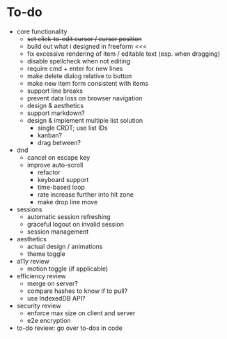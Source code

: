 # To-do

- core functionality
  - ~~set click-to-edit cursor / cursor position~~
  - build out what i designed in freeform <<<
  - fix excessive rendering of item / editable text (esp. when dragging)
  - disable spellcheck when not editing
  - require cmd + enter for new lines
  - make delete dialog relative to button
  - make new item form consistent with items
  - support line breaks
  - prevent data loss on browser navigation
  - design & aesthetics
  - support markdown?
  - design & implement multiple list solution
    - single CRDT; use list IDs
    - kanban?
    - drag between?
- dnd
  - cancel on escape key
  - improve auto-scroll
    - refactor
    - keyboard support
    - time-based loop
    - rate increase further into hit zone
    - make drop line move
- sessions
  - automatic session refreshing
  - graceful logout on invalid session
  - session management
- aesthetics
  - actual design / animations
  - theme toggle
- a11y review
  - motion toggle (if applicable)
- efficiency review
  - merge on server?
  - compare hashes to know if to pull?
  - use IndexedDB API?
- security review
  - enforce max size on client and server
  - e2e encryption
- to-do review: go over to-dos in code
